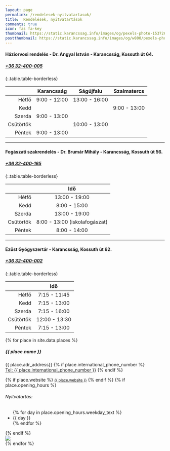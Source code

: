 ```yaml
---
layout: page
permalink: /rendelesek-nyitvatartasok/
title:  Rendelések, nyitvatartások
comments: true
icon: fas fa-key
thumbnail: https://static.karancssag.info/images/og/pexels-photo-1537268.jpg
postthumbnail: https://static.karancssag.info/images/og/w800/pexels-photo-1537268.jpg
---
```

#### **Háziorvosi rendelés - Dr. Angyal István** - Karancsság, Kossuth út 64.
##### [+36 32-400-005](tel:+3632400005) 

{:.table.table-borderless}

| |Karancsság|Ságújfalu|Szalmatercs|
|---:|:---:|:---:|:---:|
| Hétfő | 9:00 - 12:00 | 13:00 - 16:00 ||
| Kedd | | | 9:00 - 13:00 ||
| Szerda | 9:00 - 13:00 |||
| Csütörtök | | 10:00 - 13:00 ||
| Péntek | 9:00 - 13:00 |

---
#### **Fogászati szakrendelés - Dr. Brumár Mihály** - Karancsság, Kossuth út 56.
##### [+36 32-400-165](tel:+3632400165) 

{:.table.table-borderless}

| |Idő|
|---:|:---:|
| Hétfő | 13:00 - 19:00 |
| Kedd | 8:00 - 15:00 |
| Szerda | 13:00 - 19:00 |
| Csütörtök | 8:00 - 13:00 (iskolafogászat) |
| Péntek | 8:00 - 14:00 |

---
#### **Ezüst Gyógyszertár** - Karancsság, Kossuth út 62.
##### [+36 32-400-002](tel:+3632400002) 

{:.table.table-borderless}

| |Idő|
|---:|:---:|
| Hétfő | 7:15 - 11:45 |
| Kedd | 7:15 - 13:00 |
| Szerda | 7:15 - 16:00 |
| Csütörtök | 12:00 - 13:30 |
| Péntek | 7:15 - 13:00 |


<div class="container">
{% for place in site.data.places %}
    <div class="border-top">
        <div class="row">
            <div class="col-md-12 mb-2 mt-2">
                <h5 class="mb-1">{{ place.name }}</h5>
                <p class="mb-1">            {{ place.adr_address}}
                    {% if place.international_phone_number %}
                    <br/><a href="tel:{{ place.international_phone_number }}">Tel: {{ place.international_phone_number }}</a>
                    {% endif %}
                </p>
            </div>
        </div>
        <div class="row mb-2">
            <div class="col-md-6">
            {% if place.website %}
                <small class="text-muted"><a href="{{ place.website }}" target="_blank">{{ place.website }}</a></small>
            {% endif %}
            {% if place.opening_hours %}
                <h6 class="mb-1">Nyitvatartás:</h6>
                <ul class="list-unstyled">
                    {% for day in place.opening_hours.weekday_text %}
                        <li>{{ day }}</li>
                    {% endfor %}
                </ul>
            {% endif %}
            </div>
            <div class="col-md-6">
                <a href="{{ place.url }}" target="_blank">
                    <img class="mx-auto d-block" src="https://api.mapbox.com/styles/v1/mapbox/streets-v11/static/pin-s+DD1111({{ place.geometry.location.lng }},{{ place.geometry.location.lat }})/{{ place.geometry.location.lng }},{{ place.geometry.location.lat }},16/300x180?access_token=pk.eyJ1IjoidGhnYWIiLCJhIjoiY2wwOWxnbmhxMGJ3ZjNqcnFtbWo3eDY1ZyJ9.e_mWDhGwNgvwDjw4XDf_nQ" />
                </a>
            </div>
        </div>
    </div>
{% endfor %}
</div>